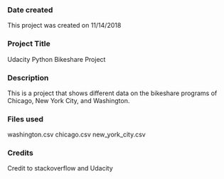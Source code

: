 ### Date created
This project was created on 11/14/2018

### Project Title
Udacity Python Bikeshare Project

### Description
This is a project that shows different data on the bikeshare programs of Chicago, New York City, and Washington.

### Files used
washington.csv
chicago.csv
new_york_city.csv

### Credits
Credit to stackoverflow and Udacity
